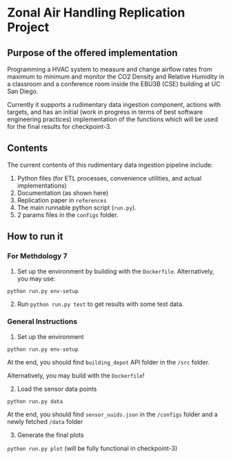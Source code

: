 # Zonal Air Handling Replication Project

## Purpose of the offered implementation
Programming a HVAC system to measure and change airflow rates from maximum to minimum and monitor the CO2 Density and Relative Humidity in a classroom and a conference room inside the EBU3B (CSE) building at UC San Diego.

Currently it supports a rudimentary data ingestion component, actions with targets, and has an initial (work in progress in terms of best software engineering practices) implementation of the functions which will be used for the final results for checkpoint-3.

## Contents
The current contents of this rudimentary data ingestion pipeline include:
1. Python files (for ETL processes, convenience utilities, and actual implementations)
2. Documentation (as shown here)
3. Replication paper in `references`
4. The main runnable python script (`run.py`). 
5. 2 params files in the `configs` folder.

## How to run it

### For Methdology 7

1. Set up the environment by building with the `Dockerfile`. Alternatively, you may use:

`python run.py env-setup`

2. Run `python run.py test` to get results with some test data.

### General Instructions

1. Set up the environment

`python run.py env-setup`

At the end, you should find `building_depot` API folder in the `/src` folder.

Alternatively, you may build with the `Dockerfile`!

2. Load the sensor data points

`python run.py data`

At the end, you should find `sensor_uuids.json` in the `/configs` folder and a newly fetched `/data` folder

3. Generate the final plots

`python run.py plot` (will be fully functional in checkpoint-3)

